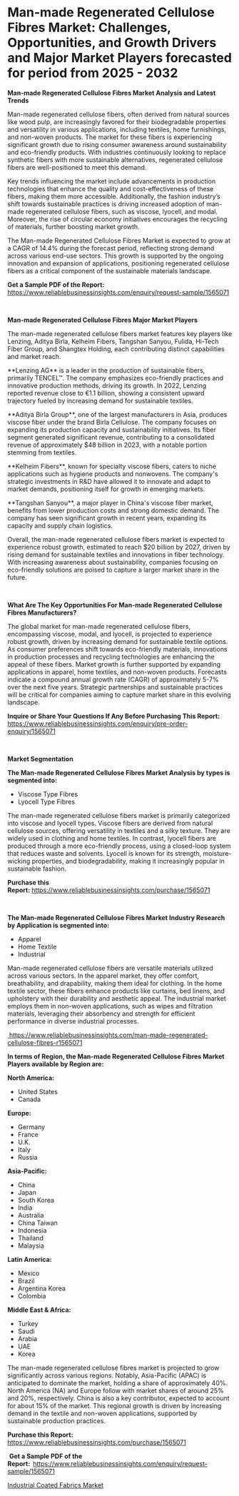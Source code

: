 <p><h1>Man-made Regenerated Cellulose Fibres Market: Challenges, Opportunities, and Growth Drivers and Major Market Players forecasted for period from 2025 - 2032</h1></p><p><strong>Man-made Regenerated Cellulose Fibres Market Analysis and Latest Trends</strong></p>
<p><p>Man-made regenerated cellulose fibers, often derived from natural sources like wood pulp, are increasingly favored for their biodegradable properties and versatility in various applications, including textiles, home furnishings, and non-woven products. The market for these fibers is experiencing significant growth due to rising consumer awareness around sustainability and eco-friendly products. With industries continuously looking to replace synthetic fibers with more sustainable alternatives, regenerated cellulose fibers are well-positioned to meet this demand.</p><p>Key trends influencing the market include advancements in production technologies that enhance the quality and cost-effectiveness of these fibers, making them more accessible. Additionally, the fashion industry’s shift towards sustainable practices is driving increased adoption of man-made regenerated cellulose fibers, such as viscose, lyocell, and modal. Moreover, the rise of circular economy initiatives encourages the recycling of materials, further boosting market growth.</p><p>The Man-made Regenerated Cellulose Fibres Market is expected to grow at a CAGR of 14.4% during the forecast period, reflecting strong demand across various end-use sectors. This growth is supported by the ongoing innovation and expansion of applications, positioning regenerated cellulose fibers as a critical component of the sustainable materials landscape.</p></p>
<p><strong>Get a Sample PDF of the Report:&nbsp;</strong> <a href="https://www.reliablebusinessinsights.com/enquiry/request-sample/1565071?utm_campaign=2248&utm_medium=2&utm_source=Github&utm_content=ia&utm_term=02042025&utm_id=man-made-regenerated-cellulose-fibres">https://www.reliablebusinessinsights.com/enquiry/request-sample/1565071</a></p>
<p>&nbsp;</p>
<p><strong>Man-made Regenerated Cellulose Fibres Major Market Players</strong></p>
<p><p>The man-made regenerated cellulose fibers market features key players like Lenzing, Aditya Birla, Kelheim Fibers, Tangshan Sanyou, Fulida, Hi-Tech Fiber Group, and Shangtex Holding, each contributing distinct capabilities and market reach.</p><p>**Lenzing AG** is a leader in the production of sustainable fibers, primarily TENCEL™. The company emphasizes eco-friendly practices and innovative production methods, driving its growth. In 2022, Lenzing reported revenue close to €1.1 billion, showing a consistent upward trajectory fueled by increasing demand for sustainable textiles.</p><p>**Aditya Birla Group**, one of the largest manufacturers in Asia, produces viscose fiber under the brand Birla Cellulose. The company focuses on expanding its production capacity and sustainability initiatives. Its fiber segment generated significant revenue, contributing to a consolidated revenue of approximately $48 billion in 2023, with a notable portion stemming from textiles.</p><p>**Kelheim Fibers**, known for specialty viscose fibers, caters to niche applications such as hygiene products and nonwovens. The company's strategic investments in R&D have allowed it to innovate and adapt to market demands, positioning itself for growth in emerging markets. </p><p>**Tangshan Sanyou**, a major player in China's viscose fiber market, benefits from lower production costs and strong domestic demand. The company has seen significant growth in recent years, expanding its capacity and supply chain logistics.</p><p>Overall, the man-made regenerated cellulose fibers market is expected to experience robust growth, estimated to reach $20 billion by 2027, driven by rising demand for sustainable textiles and innovations in fiber technology. With increasing awareness about sustainability, companies focusing on eco-friendly solutions are poised to capture a larger market share in the future.</p></p>
<p>&nbsp;</p>
<p><strong>What Are The Key Opportunities For Man-made Regenerated Cellulose Fibres Manufacturers?</strong></p>
<p><p>The global market for man-made regenerated cellulose fibers, encompassing viscose, modal, and lyocell, is projected to experience robust growth, driven by increasing demand for sustainable textile options. As consumer preferences shift towards eco-friendly materials, innovations in production processes and recycling technologies are enhancing the appeal of these fibers. Market growth is further supported by expanding applications in apparel, home textiles, and non-woven products. Forecasts indicate a compound annual growth rate (CAGR) of approximately 5-7% over the next five years. Strategic partnerships and sustainable practices will be critical for companies aiming to capture market share in this evolving landscape.</p></p>
<p><strong>Inquire or Share Your Questions If Any Before Purchasing This Report:</strong> <a href="https://www.reliablebusinessinsights.com/enquiry/pre-order-enquiry/1565071?utm_campaign=2248&utm_medium=2&utm_source=Github&utm_content=ia&utm_term=02042025&utm_id=man-made-regenerated-cellulose-fibres">https://www.reliablebusinessinsights.com/enquiry/pre-order-enquiry/1565071</a></p>
<p>&nbsp;</p>
<p><strong>Market Segmentation</strong></p>
<p><strong>The Man-made Regenerated Cellulose Fibres Market Analysis by types is segmented into:</strong></p>
<p><ul><li>Viscose Type Fibres</li><li>Lyocell Type Fibres</li></ul></p>
<p><p>The man-made regenerated cellulose fibers market is primarily categorized into viscose and lyocell types. Viscose fibers are derived from natural cellulose sources, offering versatility in textiles and a silky texture. They are widely used in clothing and home textiles. In contrast, lyocell fibers are produced through a more eco-friendly process, using a closed-loop system that reduces waste and solvents. Lyocell is known for its strength, moisture-wicking properties, and biodegradability, making it increasingly popular in sustainable fashion.</p></p>
<p><strong>Purchase this Report:&nbsp;</strong><a href="https://www.reliablebusinessinsights.com/purchase/1565071?utm_campaign=2248&utm_medium=2&utm_source=Github&utm_content=ia&utm_term=02042025&utm_id=man-made-regenerated-cellulose-fibres">https://www.reliablebusinessinsights.com/purchase/1565071</a></p>
<p>&nbsp;</p>
<p><strong>The Man-made Regenerated Cellulose Fibres Market Industry Research by Application is segmented into:</strong></p>
<p><ul><li>Apparel</li><li>Home Textile</li><li>Industrial</li></ul></p>
<p><p>Man-made regenerated cellulose fibers are versatile materials utilized across various sectors. In the apparel market, they offer comfort, breathability, and drapability, making them ideal for clothing. In the home textile sector, these fibers enhance products like curtains, bed linens, and upholstery with their durability and aesthetic appeal. The industrial market employs them in non-woven applications, such as wipes and filtration materials, leveraging their absorbency and strength for efficient performance in diverse industrial processes.</p></p>
<p><a href="https://www.reliablebusinessinsights.com/man-made-regenerated-cellulose-fibres-r1565071?utm_campaign=2248&utm_medium=2&utm_source=Github&utm_content=ia&utm_term=02042025&utm_id=man-made-regenerated-cellulose-fibres">&nbsp;https://www.reliablebusinessinsights.com/man-made-regenerated-cellulose-fibres-r1565071</a></p>
<p><strong>In terms of Region, the Man-made Regenerated Cellulose Fibres Market Players available by Region are:</strong></p>
<p>
    <p> <strong> North America: </strong>
        <ul>
            <li>United States</li>
            <li>Canada</li>
        </ul>
        </p> 
    <p> <strong> Europe: </strong>
        <ul>
            <li>Germany</li>
            <li>France</li>
            <li>U.K.</li>
            <li>Italy</li>
            <li>Russia</li>
        </ul>
        </p> 
    <p> <strong> Asia-Pacific: </strong>
        <ul>
            <li>China</li>
            <li>Japan</li>
            <li>South Korea</li>
            <li>India</li>
            <li>Australia</li>
            <li>China Taiwan</li>
            <li>Indonesia</li>
            <li>Thailand</li>
            <li>Malaysia</li>
        </ul>
        </p> 
    <p> <strong> Latin America: </strong>
        <ul>
            <li>Mexico</li>
            <li>Brazil</li>
            <li>Argentina Korea</li>
            <li>Colombia</li>
        </ul>
        </p> 
    <p> <strong> Middle East & Africa: </strong>
        <ul>
            <li>Turkey</li>
            <li>Saudi</li>
            <li>Arabia</li>
            <li>UAE</li>
            <li>Korea</li>
        </ul>
    </p>
    </p>
<p><p>The man-made regenerated cellulose fibres market is projected to grow significantly across various regions. Notably, Asia-Pacific (APAC) is anticipated to dominate the market, holding a share of approximately 40%. North America (NA) and Europe follow with market shares of around 25% and 20%, respectively. China is also a key contributor, expected to account for about 15% of the market. This regional growth is driven by increasing demand in the textile and non-woven applications, supported by sustainable production practices.</p></p>
<p><strong>Purchase this Report: </strong><a href="https://www.reliablebusinessinsights.com/purchase/1565071?utm_campaign=2248&utm_medium=2&utm_source=Github&utm_content=ia&utm_term=02042025&utm_id=man-made-regenerated-cellulose-fibres">https://www.reliablebusinessinsights.com/purchase/1565071</a></p>
<p>&nbsp;<strong>Get a Sample PDF of the Report:&nbsp;&nbsp;</strong><a href="https://www.reliablebusinessinsights.com/enquiry/request-sample/1565071?utm_campaign=2248&utm_medium=2&utm_source=Github&utm_content=ia&utm_term=02042025&utm_id=man-made-regenerated-cellulose-fibres">https://www.reliablebusinessinsights.com/enquiry/request-sample/1565071</a></p>
<p><strong></strong></p>
<p><p><a href="https://github.com/lindaopodray/Market-Research-Report-List-1/blob/main/industrial-coated-fabrics-market.md?utm_campaign=2248&utm_medium=2&utm_source=Github&utm_content=ia&utm_term=02042025&utm_id=man-made-regenerated-cellulose-fibres">Industrial Coated Fabrics Market</a></p></p>
